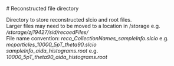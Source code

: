 
# Reconstructed file directory

Directory to store reconstructed slcio and root files.\
Larger files may need to be moved to a location in /storage e.g. */storage/zj19427/sid/recoedFiles/*\
File name convention: *reco_CollectionNames_sampleInfo.slcio* e.g. *mcparticles_10000_5pT_theta90.slcio*\
*sampleInfo_aida_histograms.root* e.g. *10000_5pT_theta90_aida_histograms.root*